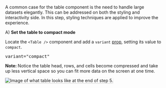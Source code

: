 A common case for the table component is the need to handle large datasets elegantly. This can be addressed on both the styling and interactivity side. In this step, styling techniques are applied to improve the experience.

A) <strong>Set the table to compact mode</strong>

Locate the `<Table />` component and add a `variant` <a href="https://reactjs.org/docs/components-and-props.html" target="_blank">prop</a>, setting its value to `compact`.

<pre class="file">
variant="compact"
</pre>

<strong>Note: </strong> Notice the table head, rows, and cells become compressed and take up less vertical space so you can fit more data on the screen at one time.

<img src="table-intro/assets/step-5-complete.png" alt="Image of what table looks like at the end of step 5." style="box-shadow: rgba(3, 3, 3, 0.2) 0px 1.25px 2.5px 0px;" />
